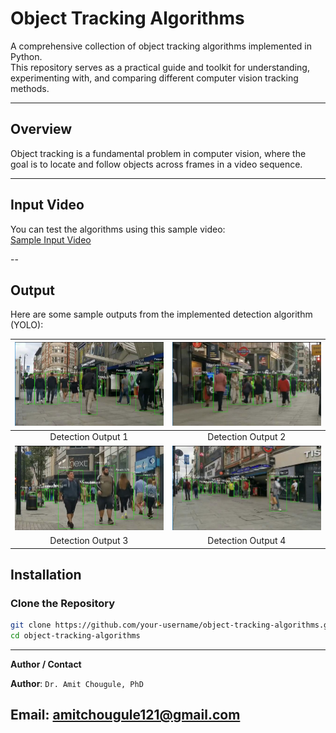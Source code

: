 # Object Tracking Algorithms

A comprehensive collection of object tracking algorithms implemented in Python.  
This repository serves as a practical guide and toolkit for understanding, experimenting with, and comparing different computer vision tracking methods.

---

## Overview

Object tracking is a fundamental problem in computer vision, where the goal is to locate and follow objects across frames in a video sequence.  

---
## Input Video

You can test the algorithms using this sample video:  
[Sample Input Video](https://youtu.be/YzcawvDGe4Y?si=Op7HwBKFlnlGQu0Q)

--

## Output

Here are some sample outputs from the implemented detection algorithm (YOLO):

| ![Detection Sample Output 1](Results/YOLO_Detection/YOLO_Detection_1.jpg) | ![Detection Sample Output 2](Results/YOLO_Detection/YOLO_Detection_2.jpg) |
|:---------------------------------:|:---------------------------------:|
| Detection Output 1 | Detection Output 2 |
| ![Detection Sample Output 3](Results/YOLO_Detection/YOLO_Detection_3.jpg) | ![Detection Sample Output 4](Results/YOLO_Detection/YOLO_Detection_4.jpg) |
| Detection Output 3 | Detection Output 4 |


## Installation

### Clone the Repository
```bash
git clone https://github.com/your-username/object-tracking-algorithms.git
cd object-tracking-algorithms
```
---

**Author / Contact**

**Author**: `Dr. Amit Chougule, PhD` 

Email: [amitchougule121@gmail.com](mailto:amitchougule121@gmail.com)
---